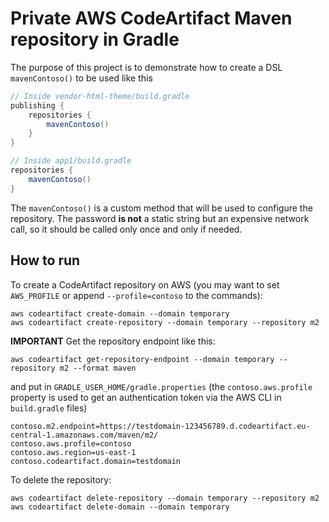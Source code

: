 # Private AWS CodeArtifact Maven repository in Gradle

The purpose of this project is to demonstrate how to create a DSL `mavenContoso()` to be used like this

```groovy
// Inside vendor-html-theme/build.gradle
publishing {
    repositories {
        mavenContoso()
    }
}

// Inside app1/build.gradle
repositories {
    mavenContoso()
}
```

The `mavenContoso()` is a custom method that will be used to configure the repository. The password **is not**
a static string but an expensive network call, so it should be called only once and only if needed.

## How to run

To create a CodeArtifact repository on AWS (you may want to set `AWS_PROFILE` or append `--profile=contoso` to the commands):
```shell
aws codeartifact create-domain --domain temporary
aws codeartifact create-repository --domain temporary --repository m2
```

**IMPORTANT** Get the repository endpoint like this:
```shell
aws codeartifact get-repository-endpoint --domain temporary --repository m2 --format maven
```
and put in `GRADLE_USER_HOME/gradle.properties` (the `contoso.aws.profile` property is used to get an
authentication token via the AWS CLI in `build.gradle` files)
```properties
contoso.m2.endpoint=https://testdomain-123456789.d.codeartifact.eu-central-1.amazonaws.com/maven/m2/
contoso.aws.profile=contoso
contoso.aws.region=us-east-1
contoso.codeartifact.domain=testdomain
```


To delete the repository:
```shell
aws codeartifact delete-repository --domain temporary --repository m2
aws codeartifact delete-domain --domain temporary
```